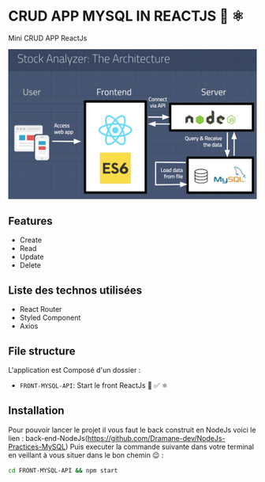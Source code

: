 # CRUD APP MYSQL IN REACTJS 👋 ⚛️

Mini CRUD APP ReactJs

![alt text](https://github.com/Dramane-dev/MySQL-API-ReactJs/blob/main/architecture.jpg?raw=true)


## Features

- Create
- Read
- Update
- Delete

## Liste des technos utilisées 

- React Router
- Styled Component
- Axios 


## File structure

L'application est Composé d'un dossier :

- `FRONT-MYSQL-API`: Start le front ReactJs 🚀 ✅ ⚛️


## Installation

Pour pouvoir lancer le projet il vous faut le back construit en NodeJs voici le lien : back-end-NodeJs(https://github.com/Dramane-dev/NodeJs-Practices-MySQL)
Puis executer la commande suivante dans votre terminal en veillant à vous situer dans le bon chemin 😉 :

```bash
cd FRONT-MYSQL-API && npm start
```

